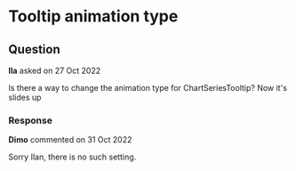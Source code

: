 # Tooltip animation type

## Question

**Ila** asked on 27 Oct 2022

Is there a way to change the animation type for ChartSeriesTooltip? Now it's slides up

### Response

**Dimo** commented on 31 Oct 2022

Sorry Ilan, there is no such setting.
